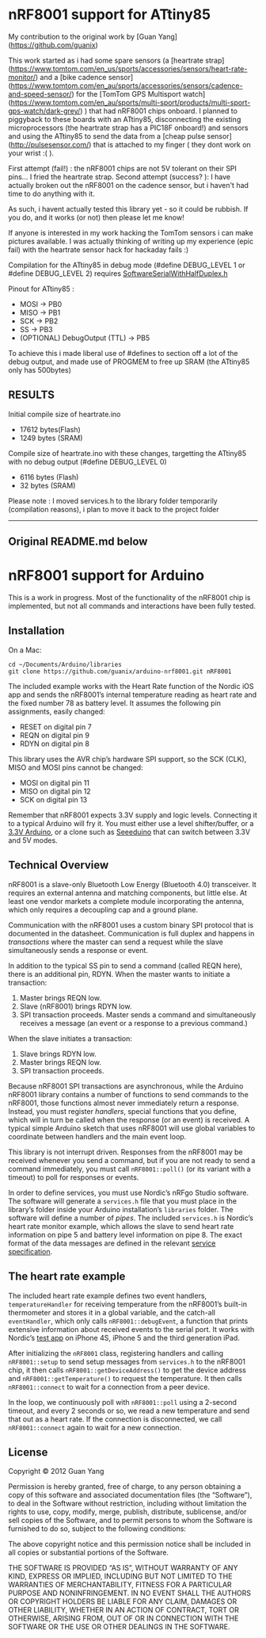 # nRF8001 support for ATtiny85

My contribution to the original work by [Guan Yang] (https://github.com/guanix)

This work started as i had some spare sensors (a [heartrate strap] (https://www.tomtom.com/en_us/sports/accessories/sensors/heart-rate-monitor/) and a [bike cadence sensor] (https://www.tomtom.com/en_au/sports/accessories/sensors/cadence-and-speed-sensor/) for the [TomTom GPS Multisport watch] (https://www.tomtom.com/en_au/sports/multi-sport/products/multi-sport-gps-watch/dark-grey/) ) that had nRF8001 chips onboard.
I planned to piggyback to these boards with an ATtiny85, disconnecting the existing microprocessors (the heartrate strap has a PIC18F onboard!) and sensors and using the ATtiny85 to send the data from a [cheap pulse sensor] (http://pulsesensor.com/) that is attached to my finger ( they dont work on your wrist :( ).

First attempt (fail!) : the nRF8001 chips are not 5V tolerant on their SPI pins... I fried the heartrate strap.
Second attempt (success? ): I have actually broken out the nRF8001 on the cadence sensor, but i haven't had time to do anything with it.

As such, i havent actually tested this library yet - so it could be rubbish. If you do, and it works (or not) then please let me know!

If anyone is interested in my work hacking the TomTom sensors i can make pictures available.
I was actually thinking of writing up my experience (epic fail) with the heartrate sensor hack for hackaday fails :)

Compilation for the ATtiny85 in debug mode (#define DEBUG_LEVEL 1 or #define DEBUG_LEVEL 2) requires [SoftwareSerialWithHalfDuplex.h](https://github.com/nickstedman/SoftwareSerialWithHalfDuplex.h)

Pinout for ATtiny85 :
* MOSI -> PB0
* MISO -> PB1
* SCK -> PB2
* SS -> PB3
* (OPTIONAL) DebugOutput (TTL) -> PB5

To achieve this i made liberal use of #defines to section off a lot of the debug output, and made use of PROGMEM to free up SRAM (the ATtiny85 only has 500bytes)

## RESULTS
Initial compile size of heartrate.ino
* 17612 bytes(Flash)
* 1249 bytes (SRAM)

Compile size of heartrate.ino with these changes, targetting the ATtiny85 with no debug output (#define DEBUG_LEVEL 0)
* 6116 bytes (Flash)
* 32 bytes (SRAM)

Please note : I moved services.h to the library folder temporarily (compilation reasons), i plan to move it back to the project folder

----
Original README.md below
----

# nRF8001 support for Arduino

This is a work in progress. Most of the functionality of the nRF8001 chip
is implemented, but not all commands and interactions have been fully
tested.

## Installation

On a Mac:

    cd ~/Documents/Arduino/libraries
    git clone https://github.com/guanix/arduino-nrf8001.git nRF8001

The included example works with the Heart Rate function of the Nordic iOS app
and sends the nRF8001’s internal temperature reading as heart rate and the
fixed number 78 as battery level. It assumes the following pin assignments,
easily changed:

* RESET on digital pin 7
* REQN on digital pin 9
* RDYN on digital pin 8

This library uses the AVR chip’s hardware SPI support, so the SCK (CLK),
MISO and MOSI pins cannot be changed:

* MOSI on digital pin 11
* MISO on digital pin 12
* SCK on digital pin 13

Remember that nRF8001 expects 3.3V supply and logic levels. Connecting it
to a typical Arduino will fry it. You must either use a level shifter/buffer,
or a [3.3V Arduino][promini], or a clone such as [Seeeduino][seeeduino]
that can switch between 3.3V and 5V modes.

[promini]: https://www.sparkfun.com/products/11114
[seeeduino]: http://www.seeedstudio.com/depot/seeeduino-v221-atmega-328p-p-669.html

## Technical Overview

nRF8001 is a slave-only Bluetooth Low Energy (Bluetooth 4.0) transceiver.
It requires an external antenna and matching components, but little else.
At least one vendor markets a complete module incorporating the antenna,
which only requires a decoupling cap and a ground plane.

Communication with the nRF8001 uses a custom binary SPI protocol that is
documented in the datasheet.
Communication is full duplex and happens in _transactions_ where the master
can send a request while the slave simultaneously sends a response or
event.

In addition to the typical SS pin to send a command (called REQN here), there
is an additional pin, RDYN. When the master wants to initiate a transaction:

1. Master brings REQN low.
2. Slave (nRF8001) brings RDYN low.
3. SPI transaction proceeds. Master sends a command and simultaneously
    receives a message (an event or a response to a previous command.)

When the slave initiates a transaction:

1. Slave brings RDYN low.
2. Master brings REQN low.
3. SPI transaction proceeds.

Because nRF8001 SPI transactions are asynchronous,
while the Arduino nRF8001 library
contains a number of functions to send commands to the nRF8001, those
functions almost never immediately return a response. Instead, you must
register _handlers_, special functions that you define, which will in turn
be called when the response (or an event) is received. A typical simple
Arduino sketch that uses nRF8001 will use global variables to coordinate
between handlers and the main event loop.

This library is not interrupt driven. Responses from the nRF8001 may be
received whenever you send a command, but if you are not ready to send a
command immediately, you must call `nRF8001::poll()` (or its variant with
a timeout) to poll for responses or events.

In order to define services, you must use Nordic’s nRFgo Studio software.
The software will generate a `services.h` file that you must place in the
library’s folder inside your Arduino installation’s `libraries` folder.
The software will define a number of _pipes_. The included `services.h` is
Nordic’s heart rate monitor example, which allows the slave to send
heart rate information on pipe 5 and battery level information on pipe 8.
The exact format of the data messages are defined in the relevant
[service specification][servicespec].

[servicespec]: http://developer.bluetooth.org/gatt/services/Pages/ServicesHome.aspx

## The heart rate example

The included heart rate example defines two event handlers,
`temperatureHandler` for receiving temperature from the nRF8001’s
built-in thermometer and stores it in a global variable,
and the catch-all `eventHandler`, which only calls `nRF8001::debugEvent`,
a function that prints extensive information about received events to the
serial port. It works with Nordic’s [test app][nordicapp] on iPhone 4S,
iPhone 5 and the third generation iPad.

[nordicapp]: http://itunes.apple.com/us/app/nrfready-utility/id497679111?mt=8

After initializing the `nRF8001` class, registering handlers and calling
`nRF8001::setup` to send setup messages from `services.h` to the nRF8001
chip, it then calls `nRF8001::getDeviceAddress()` to get the device
address and `nRF8001::getTemperature()` to request the temperature.
It then calls `nRF8001::connect` to wait for a connection from a peer
device.

In the loop, we continuously poll with `nRF8001::poll` using a 2-second
timeout, and every 2 seconds or so, we read a new temperature and send
that out as a heart rate. If the connection is disconnected, we call
`nRF8001::connect` again to wait for a new connection.

## License
Copyright © 2012 Guan Yang

Permission is hereby granted, free of charge, to any person obtaining
a copy of this software and associated documentation files (the
“Software”), to deal in the Software without restriction, including
without limitation the rights to use, copy, modify, merge, publish,
distribute, sublicense, and/or sell copies of the Software, and to
permit persons to whom the Software is furnished to do so, subject to
the following conditions:

The above copyright notice and this permission notice shall be
included in all copies or substantial portions of the Software.

THE SOFTWARE IS PROVIDED “AS IS”, WITHOUT WARRANTY OF ANY KIND,
EXPRESS OR IMPLIED, INCLUDING BUT NOT LIMITED TO THE WARRANTIES OF
MERCHANTABILITY, FITNESS FOR A PARTICULAR PURPOSE AND
NONINFRINGEMENT. IN NO EVENT SHALL THE AUTHORS OR COPYRIGHT HOLDERS BE
LIABLE FOR ANY CLAIM, DAMAGES OR OTHER LIABILITY, WHETHER IN AN ACTION
OF CONTRACT, TORT OR OTHERWISE, ARISING FROM, OUT OF OR IN CONNECTION
WITH THE SOFTWARE OR THE USE OR OTHER DEALINGS IN THE SOFTWARE.
